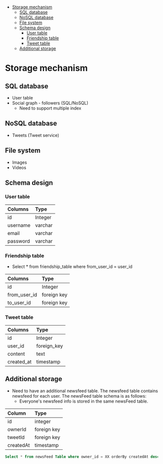 - [Storage mechanism](#storage-mechanism)
  - [SQL database](#sql-database)
  - [NoSQL database](#nosql-database)
  - [File system](#file-system)
  - [Schema design](#schema-design)
    - [User table](#user-table)
    - [Friendship table](#friendship-table)
    - [Tweet table](#tweet-table)
  - [Additional storage](#additional-storage)

# Storage mechanism

## SQL database

* User table
* Social graph - followers \(SQL/NoSQL\)
  * Need to support multiple index

## NoSQL database

* Tweets \(Tweet service\) 

## File system

* Images
* Videos

## Schema design

### User table

| Columns | Type |
| :--- | :--- |
| id | Integer |
| username | varchar |
| email | varchar |
| password | varchar |

### Friendship table

* Select \* from friendship\_table where from\_user\_id = user\_id

| Columns | Type |
| :--- | :--- |
| id | Integer |
| from\_user\_id | foreign key |
| to\_user\_id | foreign key |

### Tweet table

| Columns | Type |
| :--- | :--- |
| id | Integer |
| user\_id | foreign\_key |
| content | text |
| created\_at | timestamp |

## Additional storage

* Need to have an additional newsfeed table. The newsfeed table contains newsfeed for each user. The newsFeed table schema is as follows:
  * Everyone's newsfeed info is stored in the same newsFeed table.

| Column | Type |
| :--- | :--- |
| id | integer |
| ownerId | foreign key |
| tweetId | foreign key |
| createdAt | timestamp |

```sql
Select * from newsFeed Table where owner_id = XX orderBy createdAt desc limit 20;
```
